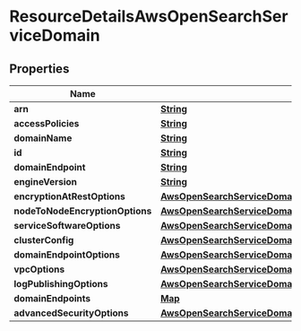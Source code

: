 

# ResourceDetailsAwsOpenSearchServiceDomain


## Properties

| Name | Type | Description | Notes |
|------------ | ------------- | ------------- | -------------|
|**arn** | [**String**](String.md) |  |  [optional] |
|**accessPolicies** | [**String**](String.md) |  |  [optional] |
|**domainName** | [**String**](String.md) |  |  [optional] |
|**id** | [**String**](String.md) |  |  [optional] |
|**domainEndpoint** | [**String**](String.md) |  |  [optional] |
|**engineVersion** | [**String**](String.md) |  |  [optional] |
|**encryptionAtRestOptions** | [**AwsOpenSearchServiceDomainDetailsEncryptionAtRestOptions**](AwsOpenSearchServiceDomainDetailsEncryptionAtRestOptions.md) |  |  [optional] |
|**nodeToNodeEncryptionOptions** | [**AwsOpenSearchServiceDomainDetailsNodeToNodeEncryptionOptions**](AwsOpenSearchServiceDomainDetailsNodeToNodeEncryptionOptions.md) |  |  [optional] |
|**serviceSoftwareOptions** | [**AwsOpenSearchServiceDomainDetailsServiceSoftwareOptions**](AwsOpenSearchServiceDomainDetailsServiceSoftwareOptions.md) |  |  [optional] |
|**clusterConfig** | [**AwsOpenSearchServiceDomainDetailsClusterConfig**](AwsOpenSearchServiceDomainDetailsClusterConfig.md) |  |  [optional] |
|**domainEndpointOptions** | [**AwsOpenSearchServiceDomainDetailsDomainEndpointOptions**](AwsOpenSearchServiceDomainDetailsDomainEndpointOptions.md) |  |  [optional] |
|**vpcOptions** | [**AwsOpenSearchServiceDomainDetailsVpcOptions**](AwsOpenSearchServiceDomainDetailsVpcOptions.md) |  |  [optional] |
|**logPublishingOptions** | [**AwsOpenSearchServiceDomainDetailsLogPublishingOptions**](AwsOpenSearchServiceDomainDetailsLogPublishingOptions.md) |  |  [optional] |
|**domainEndpoints** | [**Map**](Map.md) |  |  [optional] |
|**advancedSecurityOptions** | [**AwsOpenSearchServiceDomainDetailsAdvancedSecurityOptions**](AwsOpenSearchServiceDomainDetailsAdvancedSecurityOptions.md) |  |  [optional] |



